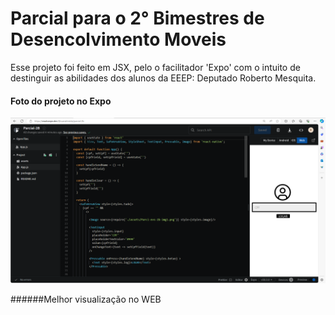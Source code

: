 # Parcial para o 2° Bimestres de Desencolvimento Moveis

Esse projeto foi feito em JSX, pelo o facilitador 'Expo' com o intuito de destinguir as abilidades dos alunos da EEEP: Deputado Roberto Mesquita. 

#### Foto do projeto no Expo
![FT](assets/Projeto-parci-2b.PNG)

######Melhor visualização no WEB
